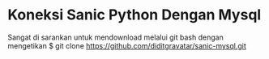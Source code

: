 # Koneksi Sanic Python Dengan Mysql

Sangat di sarankan untuk mendownload melalui git bash dengan mengetikan 
$ git clone https://github.com/diditgravatar/sanic-mysql.git




